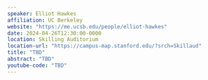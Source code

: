 ```yaml
---
speaker: Elliot Hawkes
affiliation: UC Berkeley
website: "https://me.ucsb.edu/people/elliot-hawkes"
date: 2024-04-26T12:30:00-0000
location: Skilling Auditorium
location-url: "https://campus-map.stanford.edu/?srch=Skillaud"
title: "TBD"
abstract: "TBD"
youtube-code: "TBD"
---
```


